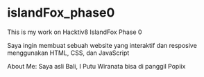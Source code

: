 # islandFox_phase0
This is my work on Hacktiv8 IslandFox Phase 0

Saya ingin membuat sebuah website yang interaktif dan resposive menggunakan HTML, CSS, dan JavaScript

About Me: Saya asli Bali, I Putu Wiranata bisa di panggil Popiix
